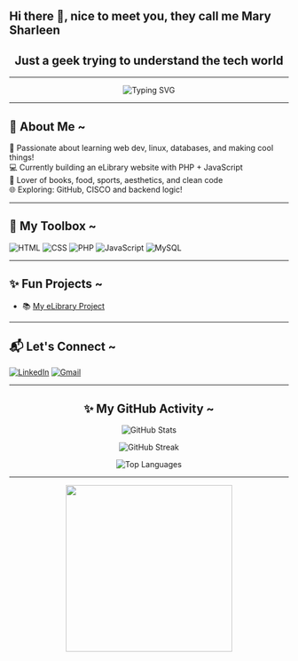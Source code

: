 ## Hi there 👋, nice to meet you, they call me Mary Sharleen
<center><h2>Just a geek trying to understand the tech world</h2></center>

--- 

<!-- Animated Typing Header -->
<p align="center">
  <img src="https://readme-typing-svg.herokuapp.com?font=Fira+Code&size=24&duration=4000&pause=1000&center=true&vCenter=true&width=435&lines=Hi+there!+How's+it+Going;I'm+Sharleen+🌸;Welcome+to+my+Creative+Corner!;FFull+of+Code,+Books,+and+Dreams!" alt="Typing SVG" />
</p>

---

## 🌼 About Me ~

🌸 Passionate about learning web dev, linux, databases, and making cool things!  
💻 Currently building an eLibrary website with PHP + JavaScript  
📖 Lover of books, food, sports, aesthetics, and clean code  
🌐 Exploring: GitHub, CISCO and backend logic!

---

## 💖 My Toolbox ~

![HTML](https://img.shields.io/badge/html5-E34F26?style=for-the-badge&logo=html5&logoColor=white)
![CSS](https://img.shields.io/badge/css3-1572B6?style=for-the-badge&logo=css3&logoColor=white)
![PHP](https://img.shields.io/badge/php-777BB4?style=for-the-badge&logo=php&logoColor=white)
![JavaScript](https://img.shields.io/badge/javascript-f7df1e?style=for-the-badge&logo=javascript&logoColor=black)
![MySQL](https://img.shields.io/badge/mysql-4479A1?style=for-the-badge&logo=mysql&logoColor=white)

---

## ✨ Fun Projects ~ 

- 📚 [My eLibrary Project](https://github.com/ss-sangy7/CMT209-webdev-e-library)
<!-- 💌 [Personal Portfolio](#)
- 🔐 [Login System with PHP & JS](#)
-->
---

## 📬 Let's Connect ~ 

[![LinkedIn](https://img.shields.io/badge/-LinkedIn-0077B5?style=flat-square&logo=linkedin&logoColor=white)](https://www.linkedin.com/in/sharleen-mary-2342912bb?utm_source=share&utm_campaign=share_via&utm_content=profile&utm_medium=android_app)
[![Gmail](https://img.shields.io/badge/-Email-D14836?style=flat-square&logo=gmail&logoColor=white)](mailto:marisharleen7@gmail.com)

---

<!-- GitHub Profile Stats -->
<h2 align="center">✨ My GitHub Activity ~ </h2>

<p align="center">
  <img src="https://github-readme-stats.vercel.app/api?username=ss-sangy7&show_icons=true&theme=rose_pine&count_private=true&hide_border=true&icon_color=FFC0CB&title_color=ff79c6" alt="GitHub Stats" />
</p>

<p align="center">
  <img src="https://github-readme-streak-stats.herokuapp.com?user=ss-sangy7&theme=rose_pine&hide_border=true&stroke=ffb6c1&ring=ff69b4&fire=ff69b4&currStreakLabel=ffb6c1" alt="GitHub Streak" />
</p>

<p align="center">
  <img src="https://github-readme-stats.vercel.app/api/top-langs/?username=ss-sangy7&layout=compact&theme=rose_pine&hide_border=true&title_color=ff79c6" alt="Top Languages" />
</p>

---

<p align="center">
  <img src="https://media.giphy.com/media/QpVUMRUJGokfqXyfa1/giphy.gif" width="300" />
</p>

<!--
**ss-sangy7/ss-sangy7** is a ✨ _special_ ✨ repository because its `README.md` (this file) appears on your GitHub profile.

Here are some ideas to get you started:

- 🔭 I’m currently working on ...
- 🌱 I’m currently learning ...
- 👯 I’m looking to collaborate on ...
- 🤔 I’m looking for help with ...
- 💬 Ask me about ...
- 📫 How to reach me: ...
- 😄 Pronouns: ...
- ⚡ Fun fact: ...
-->
